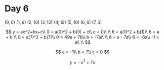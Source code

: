 # Day 6

$(0,0)$ $(1,6)$ $(2,10)$ $(3,12)$ $(4,12)$ $(5,10)$ $(6,6)$ $(7,0)$

$$
y = ax^2+bx+c\\
0 = a(0)^2 + b(0) + c\\
c = 0\\
\\
6 = a(1)^2 + b(1)\\
6 = a + b
\\
0 = a(7)^2 + b(7)\\
0 = 49a + 7b\\
b = -7a\\
\\
6 = a - 7a\\
6 = -6a\\
-1 = a\\
\\
$$

$$
a = -1\\
b = 7\\
c = 0
$$

$$
y = -x^2+7x
$$
